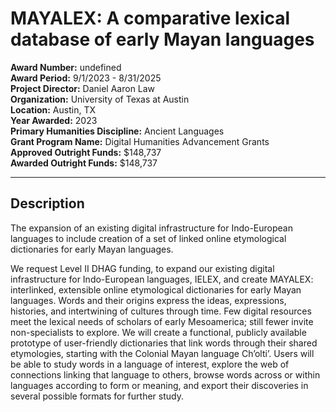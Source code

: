 
# MAYALEX: A comparative lexical database of early Mayan languages

**Award Number:** undefined  
**Award Period:** 9/1/2023 - 8/31/2025  
**Project Director:** Daniel Aaron Law  
**Organization:** University of Texas at Austin  
**Location:** Austin, TX  
**Year Awarded:** 2023  
**Primary Humanities Discipline:** Ancient Languages  
**Grant Program Name:** Digital Humanities Advancement Grants  
**Approved Outright Funds:** $148,737  
**Awarded Outright Funds:** $148,737  

---

## Description

<p>The expansion of an existing digital infrastructure for Indo-European languages to include creation of a set of linked online etymological dictionaries for early Mayan languages. </p>
<p>We request Level II DHAG funding, to expand our existing digital infrastructure for Indo-European languages, IELEX, and create MAYALEX: interlinked, extensible online etymological dictionaries for early Mayan languages. Words and their origins express the ideas, expressions, histories, and intertwining of cultures through time. Few digital resources meet the lexical needs of scholars of early Mesoamerica; still fewer invite non-specialists to explore. We will create a functional, publicly available prototype of user-friendly dictionaries that link words through their shared etymologies, starting with the Colonial Mayan language Ch’olti’. Users will be able to study words in a language of interest, explore the web of connections linking that language to others, browse words across or within languages according to form or meaning, and export their discoveries in several possible formats for further study.</p>
